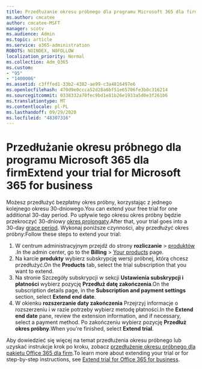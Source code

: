 ```yaml
---
title: Przedłużanie okresu próbnego dla programu Microsoft 365 dla firm
ms.author: cmcatee
author: cmcatee-MSFT
manager: scotv
ms.audience: Admin
ms.topic: article
ms.service: o365-administration
ROBOTS: NOINDEX, NOFOLLOW
localization_priority: Normal
ms.collection: Adm_O365
ms.custom:
- "95"
- "1400006"
ms.assetid: c3fffed1-33b2-4382-ae99-c3a4816497e6
ms.openlocfilehash: 470d9e0ccca52d28a6bf51e65706fe3b0c316214
ms.sourcegitcommit: 0338332a70fec9bd1e81b26e1933a5d0e3f261b6
ms.translationtype: MT
ms.contentlocale: pl-PL
ms.lasthandoff: 09/29/2020
ms.locfileid: "48307316"
---
```

# <a name="extend-your-trial-for-microsoft-365-for-business"></a><span data-ttu-id="5aa75-102">Przedłużanie okresu próbnego dla programu Microsoft 365 dla firm</span><span class="sxs-lookup"><span data-stu-id="5aa75-102">Extend your trial for Microsoft 365 for business</span></span>

<span data-ttu-id="5aa75-103">Możesz przedłużyć bezpłatny okres próbny, korzystając z jednego kolejnego okresu 30-dniowego.</span><span class="sxs-lookup"><span data-stu-id="5aa75-103">You can extend your free trial for one additional 30-day period.</span></span> <span data-ttu-id="5aa75-104">Po upływie tego okresu okres próbny będzie przekroczyć 30-dniowy [okres prolongaty](https://docs.microsoft.com/alchemyinsights/grace-period-for-microsoft-365-free-trial).</span><span class="sxs-lookup"><span data-stu-id="5aa75-104">After that, your trial goes into a 30-day [grace period](https://docs.microsoft.com/alchemyinsights/grace-period-for-microsoft-365-free-trial).</span></span> <span data-ttu-id="5aa75-105">Wykonaj poniższe czynności, aby przedłużyć okres próbny:</span><span class="sxs-lookup"><span data-stu-id="5aa75-105">Follow these steps to extend your trial:</span></span>
  
1. <span data-ttu-id="5aa75-106">W centrum administracyjnym przejdź do strony **rozliczanie** \> [produktów](https://go.microsoft.com/fwlink/p/?linkid=842054) .</span><span class="sxs-lookup"><span data-stu-id="5aa75-106">In the admin center, go to the **Billing** \> [Your products](https://go.microsoft.com/fwlink/p/?linkid=842054) page.</span></span>
2. <span data-ttu-id="5aa75-107">Na karcie **produkty** wybierz subskrypcję wersji próbnej, którą chcesz przedłużyć.</span><span class="sxs-lookup"><span data-stu-id="5aa75-107">On the **Products** tab, select the trial subscription that you want to extend.</span></span>
3. <span data-ttu-id="5aa75-108">Na stronie Szczegóły subskrypcji w sekcji **Ustawienia subskrypcji i płatności** wybierz pozycję **Przedłuż datę zakończenia**.</span><span class="sxs-lookup"><span data-stu-id="5aa75-108">On the subscription details page, in the **Subscription and payment settings** section, select **Extend end date**.</span></span>
4. <span data-ttu-id="5aa75-109">W okienku **rozszerzanie daty zakończenia** Przejrzyj informacje o rozszerzeniu i w razie potrzeby wybierz metodę płatności.</span><span class="sxs-lookup"><span data-stu-id="5aa75-109">In the **Extend end date** pane, review the extension information, and if necessary, select a payment method.</span></span> <span data-ttu-id="5aa75-110">Po zakończeniu wybierz pozycję **Przedłuż okres próbny**.</span><span class="sxs-lookup"><span data-stu-id="5aa75-110">When you're finished, select **Extend trial**.</span></span>

<span data-ttu-id="5aa75-111">Aby dowiedzieć się więcej na temat przedłużenia okresu próbnego lub uzyskać instrukcje krok po kroku, zobacz [przedłużenie okresu próbnego dla pakietu Office 365 dla firm](https://docs.microsoft.com/microsoft-365/commerce/extend-your-trial).</span><span class="sxs-lookup"><span data-stu-id="5aa75-111">To learn more about extending your trial or for step-by-step instructions, see [Extend trial for Office 365 for business](https://docs.microsoft.com/microsoft-365/commerce/extend-your-trial).</span></span>